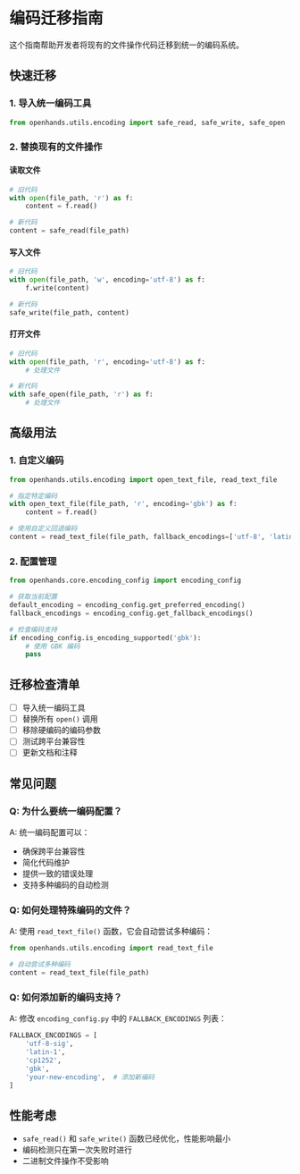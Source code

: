 # 编码迁移指南

这个指南帮助开发者将现有的文件操作代码迁移到统一的编码系统。

## 快速迁移

### 1. 导入统一编码工具

```python
from openhands.utils.encoding import safe_read, safe_write, safe_open
```

### 2. 替换现有的文件操作

#### 读取文件
```python
# 旧代码
with open(file_path, 'r') as f:
    content = f.read()

# 新代码
content = safe_read(file_path)
```

#### 写入文件
```python
# 旧代码
with open(file_path, 'w', encoding='utf-8') as f:
    f.write(content)

# 新代码
safe_write(file_path, content)
```

#### 打开文件
```python
# 旧代码
with open(file_path, 'r', encoding='utf-8') as f:
    # 处理文件

# 新代码
with safe_open(file_path, 'r') as f:
    # 处理文件
```

## 高级用法

### 1. 自定义编码
```python
from openhands.utils.encoding import open_text_file, read_text_file

# 指定特定编码
with open_text_file(file_path, 'r', encoding='gbk') as f:
    content = f.read()

# 使用自定义回退编码
content = read_text_file(file_path, fallback_encodings=['utf-8', 'latin-1'])
```

### 2. 配置管理
```python
from openhands.core.encoding_config import encoding_config

# 获取当前配置
default_encoding = encoding_config.get_preferred_encoding()
fallback_encodings = encoding_config.get_fallback_encodings()

# 检查编码支持
if encoding_config.is_encoding_supported('gbk'):
    # 使用 GBK 编码
    pass
```

## 迁移检查清单

- [ ] 导入统一编码工具
- [ ] 替换所有 `open()` 调用
- [ ] 移除硬编码的编码参数
- [ ] 测试跨平台兼容性
- [ ] 更新文档和注释

## 常见问题

### Q: 为什么要统一编码配置？
A: 统一编码配置可以：
- 确保跨平台兼容性
- 简化代码维护
- 提供一致的错误处理
- 支持多种编码的自动检测

### Q: 如何处理特殊编码的文件？
A: 使用 `read_text_file()` 函数，它会自动尝试多种编码：
```python
from openhands.utils.encoding import read_text_file

# 自动尝试多种编码
content = read_text_file(file_path)
```

### Q: 如何添加新的编码支持？
A: 修改 `encoding_config.py` 中的 `FALLBACK_ENCODINGS` 列表：
```python
FALLBACK_ENCODINGS = [
    'utf-8-sig',
    'latin-1',
    'cp1252',
    'gbk',
    'your-new-encoding',  # 添加新编码
]
```

## 性能考虑

- `safe_read()` 和 `safe_write()` 函数已经优化，性能影响最小
- 编码检测只在第一次失败时进行
- 二进制文件操作不受影响
